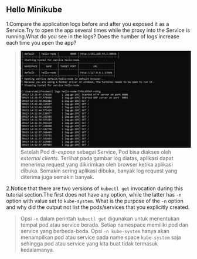 ## Hello Minikube

1.Compare the application logs before and after you exposed it as a Service.Try to open the app several times while the proxy into the Service is running.What do you see in the logs? Does the number of logs increase each time you open the app?

> ![alt text](image.png)
> Setelah Pod di-_expose_ sebagai Service, Pod bisa diakses oleh _external clients_. Terlihat pada gambar log diatas, aplikasi dapat menerima request yang dikirimkan oleh browser ketika aplikasi dibuka. Semakin sering aplikasi dibuka, banyak log request yang diterima juga semakin banyak.

2.Notice that there are two versions of `kubectl get` invocation during this tutorial section.The first does not have any option, while the latter has `-n` option with value set to
`kube-system`.
What is the purpose of the `-n` option and why did the output not list the pods/services that you
explicitly created.

> Opsi `-n` dalam perintah `kubectl get` digunakan untuk menentukan tempat pod atau service berada. Setiap namespace memiliki pod dan service yang berbeda-beda. Opsi `-n kube-system` hanya akan menampilkan pod atau service pada name space `kube-system` saja sehingga pod atau service yang kita buat tidak termasuk kedalamanya.
